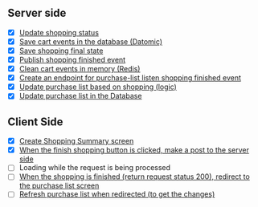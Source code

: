 
## Server side 

- [x] [Update shopping status](https://github.com/gumberss/PurchaseListinator/issues/75)
- [x] [Save cart events in the database (Datomic)](https://github.com/gumberss/PurchaseListinator/issues/76)
- [x] [Save shopping final state](https://github.com/gumberss/PurchaseListinator/issues/77)
- [x] [Publish shopping finished event](https://github.com/gumberss/PurchaseListinator/issues/78)
- [x] [Clean cart events in memory (Redis)](https://github.com/gumberss/PurchaseListinator/issues/82)
- [x] [Create an endpoint for purchase-list listen shopping finished event](https://github.com/gumberss/PurchaseListinator/issues/79)
- [x] [Update purchase list based on shopping (logic)](https://github.com/gumberss/PurchaseListinator/issues/80)
- [x] [Update purchase list in the Database](https://github.com/gumberss/PurchaseListinator/issues/81)

## Client Side
- [x] [Create Shopping Summary screen](https://github.com/gumberss/FinanceControlinatorMobile/issues/140)
- [x] [When the finish shopping button is clicked, make a post to the server side](https://github.com/gumberss/FinanceControlinatorMobile/issues/141)
- [ ] Loading while the request is being processed
- [ ] [When the shopping is finished (return request status 200), redirect to the purchase list screen](https://github.com/gumberss/FinanceControlinatorMobile/issues/143)
- [ ] [Refresh purchase list when redirected (to get the changes)](https://github.com/gumberss/FinanceControlinatorMobile/issues/142)